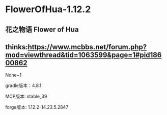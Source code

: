 # FlowerOfHua-1.12.2
花之物语
Flower of Hua
----------------------------
thinks:https://www.mcbbs.net/forum.php?mod=viewthread&tid=1063599&page=1#pid18600862
----------------------------
None~1

gradle版本：4.8.1

MCP版本: stable_39

forge版本: 1.12.2-14.23.5.2847
